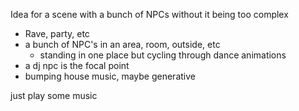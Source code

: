 Idea for a scene with a bunch of NPCs without it being too complex
 - Rave, party, etc
 - a bunch of NPC's in an area, room, outside, etc
   - standing in one place but cycling through dance animations
 - a dj npc is the focal point
 - bumping house music, maybe generative

 just play some music